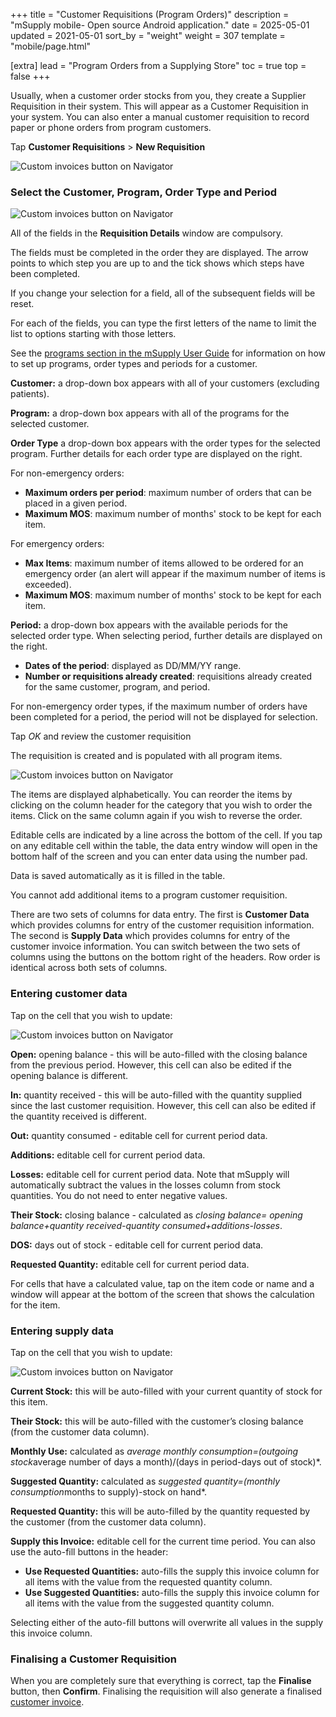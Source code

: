 +++
title = "Customer Requisitions (Program Orders)"
description = "mSupply mobile- Open source Android application."
date = 2025-05-01
updated = 2021-05-01
sort_by = "weight"
weight = 307
template = "mobile/page.html"

[extra]
lead = "Program Orders from a Supplying Store"
toc = true
top = false
+++


Usually, when a customer order stocks from you, they create a Supplier Requisition in their system. This will appear as a Customer Requisition in your system. You can also enter a manual customer requisition to record paper or phone orders from program customers.  

Tap **Customer Requisitions** > **New Requisition**

![Custom invoices button on Navigator](/mobile/introduction/images/customer_new_requisitions.png)
 
### Select the Customer, Program, Order Type and Period

![Custom invoices button on Navigator](/mobile/introduction/images/customer_requisitions_seslect.png)

All of the fields in the **Requisition Details** window are compulsory.

The fields must be completed in the order they are displayed.  The arrow points to which step you are up to and the tick shows which steps have been completed.

If you change your selection for a field, all of the subsequent fields will be reset.

For each of the fields, you can type the first letters of the name to limit the list to options starting with those letters.

 See the [programs section in the mSupply User Guide](https://docs.msupply.org.nz/items:programs) for information on how to set up programs, order types and periods for a customer. 

**Customer:** a drop-down box appears with all of your customers (excluding patients).

**Program:** a drop-down box appears with all of the programs for the selected customer.

**Order Type** a drop-down box appears with the order types for the selected program. Further details for each order type are displayed on the right. 

For non-emergency orders:

  * **Maximum orders per period**: maximum number of orders that can be placed in a given period.
  * **Maximum MOS**: maximum number of months' stock to be kept for each item. 

For emergency orders:

  * **Max Items**: maximum number of items allowed to be ordered for an emergency order (an alert will appear if the maximum number of items is exceeded).
  * **Maximum MOS**: maximum number of months' stock to be kept for each item. 

**Period:** a drop-down box appears with the available periods for the selected order type. When selecting period, further details are displayed on the right.

  * **Dates of the period**: displayed as DD/MM/YY range.
  * **Number or requisitions already created**: requisitions already created for the same customer, program, and period.

 For non-emergency order types, if the maximum number of orders have been completed for a period, the period will not be displayed for selection. 

Tap *OK* and review the customer requisition

The requisition is created and is populated with all program items.  

![Custom invoices button on Navigator](/mobile/introduction/images/customer_requisitions_items.png)

The items are displayed alphabetically.  You can reorder the items by clicking on the column header for the category that you wish to order the items.  Click on the same column again if you wish to reverse the order. 

Editable cells are indicated by a line across the bottom of the cell. If you tap on any editable cell within the table, the data entry window will open in the bottom half of the screen and you can enter data using the number pad. 

Data is saved automatically as it is filled in the table.
 
You cannot add additional items to a program customer requisition.  

There are two sets of columns for data entry.  The first is **Customer Data** which provides columns for entry of the customer requisition information.  The second is **Supply Data** which provides columns for entry of the customer invoice information.  You can switch between the two sets of columns using the buttons on the bottom right of the headers.  Row order is identical across both sets of columns.

### Entering customer data

Tap on the cell that you wish to update:

![Custom invoices button on Navigator](/mobile/introduction/images/customer_requisitions_enter_data.png)

**Open:** opening balance - this will be auto-filled with the closing balance from the previous period. However, this cell can also be edited if the opening balance is different. 

**In:** quantity received - this will be auto-filled with the quantity supplied since the last customer requisition.  However, this cell can also be edited if the quantity received is different.

**Out:** quantity consumed - editable cell for current period data.

**Additions:** editable cell for current period data.

**Losses:** editable cell for current period data. Note that mSupply will automatically subtract the values in the losses column from stock quantities. You do not need to enter negative values.

**Their Stock:** closing balance - calculated as *closing balance= opening balance+quantity received-quantity consumed+additions-losses*.

**DOS:** days out of stock - editable cell for current period data.

**Requested Quantity:** editable cell for current period data.

 For cells that have a calculated value, tap on the item code or name and a window will appear at the bottom of the screen that shows the calculation for the item.

### Entering supply data

Tap on the cell that you wish to update:

![Custom invoices button on Navigator](/mobile/introduction/images/customer_requisition_enter_supply_data.png)

**Current Stock:** this will be auto-filled with your current quantity of stock for this item. 

**Their Stock:** this will be auto-filled with the customer’s closing balance (from the customer data column).

**Monthly Use:** calculated as *average monthly consumption=(outgoing stock*average number of days a month)/(days in period-days out of stock)*.

**Suggested Quantity:** calculated as *suggested quantity=(monthly consumption*months to supply)-stock on hand*.

**Requested Quantity:** this will be auto-filled by the quantity requested by the customer (from the customer data column).

**Supply this Invoice:** editable cell for the current time period.  You can also use the auto-fill buttons in the header:

  * **Use Requested Quantities:** auto-fills the supply this invoice column for all items with the value from the requested quantity column.
  * **Use Suggested Quantities:** auto-fills the supply this invoice column for all items with the value from the suggested quantity column.

 

Selecting either of the auto-fill buttons will overwrite all values in the supply this invoice column.  

### Finalising a Customer Requisition

When you are completely sure that everything is correct, tap the **Finalise** button, then **Confirm**. Finalising the requisition will also generate a finalised [customer invoice](/mobile/order_and_receive/customer-inv/#click-on-customer-invoices).



